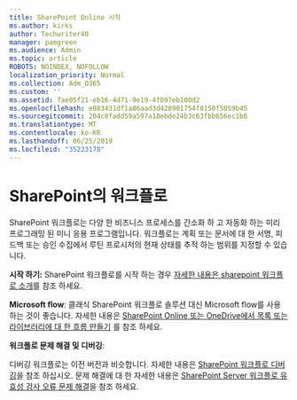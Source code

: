 ```yaml
---
title: SharePoint Online 시작
ms.author: kirks
author: Techwriter40
manager: pamgreen
ms.audience: Admin
ms.topic: article
ROBOTS: NOINDEX, NOFOLLOW
localization_priority: Normal
ms.collection: Adm_O365
ms.custom: ''
ms.assetid: 7ae05f21-eb16-4d71-9e19-4f097eb100d2
ms.openlocfilehash: e083431df1a86aad3d428901754f8150f5059b45
ms.sourcegitcommit: 204c8fadd59a597a18ebde24b3c63fbb656ec1b6
ms.translationtype: MT
ms.contentlocale: ko-KR
ms.lasthandoff: 06/25/2019
ms.locfileid: "35223178"
---
```

# <a name="workflows-in-sharepoint"></a>SharePoint의 워크플로

SharePoint 워크플로는 다양 한 비즈니스 프로세스를 간소화 하 고 자동화 하는 미리 프로그래밍 된 미니 응용 프로그램입니다. 워크플로는 계획 또는 문서에 대 한 서명, 피드백 또는 승인 수집에서 루틴 프로시저의 현재 상태를 추적 하는 범위를 지정할 수 있습니다.

**시작 하기:** SharePoint 워크플로를 시작 하는 경우 [자세한 내용은 sharepoint 워크플로 소개](https://support.office.com/article/introduction-to-sharepoint-workflow-07982276-54e8-4e17-8699-5056eff4d9e3)를 참조 하세요.

**Microsoft flow**: 클래식 SharePoint 워크플로 솔루션 대신 Microsoft flow를 사용 하는 것이 좋습니다. 자세한 내용은 [SharePoint Online 또는 OneDrive에서 목록 또는 라이브러리에 대 한 흐름 만들기](https://support.office.com/article/create-a-flow-for-a-list-or-library-in-sharepoint-online-or-onedrive-for-business-a9c3e03b-0654-46af-a254-20252e580d01) 를 참조 하세요.

**워크플로 문제 해결 및 디버깅**:

디버깅 워크플로는 이전 버전과 비슷합니다. 자세한 내용은 [SharePoint 워크플로 디버깅](https://docs.microsoft.com/sharepoint/dev/general-development/debugging-sharepoint-server-workflows)을 참조 하십시오. 문제 해결에 대 한 자세한 내용은 [SharePoint Server 워크플로 유효성 검사 오류 문제 해결](https://docs.microsoft.com/sharepoint/dev/general-development/troubleshooting-sharepoint-server-workflow-validation-errors-in-visio)을 참조 하세요.

